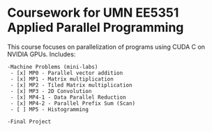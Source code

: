 # Coursework for UMN EE5351 Applied Parallel Programming
This course focuses on parallelization of programs using CUDA C on NVIDIA GPUs.
Includes:

    -Machine Problems (mini-labs)
     - [x] MP0 - Parallel vector addition
     - [x] MP1 - Matrix multiplication
     - [x] MP2 - Tiled Matrix multiplication
     - [x] MP3 - 2D Convolution
	 - [x] MP4-1 - Data Parallel Reduction
	 - [x] MP4-2 - Parallel Prefix Sum (Scan)
	 - [ ] MP5 - Histogramming

    -Final Project
